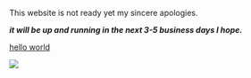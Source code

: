 This website is not ready yet my sincere apologies.

***it will be up and running in the next 3-5 business days I hope.***



[hello world](https://gibbons07.github.io/hellloworld)

![](https://d1jyxxz9imt9yb.cloudfront.net/animal/429/meta_image/regular/hippo_3.jpg) 


